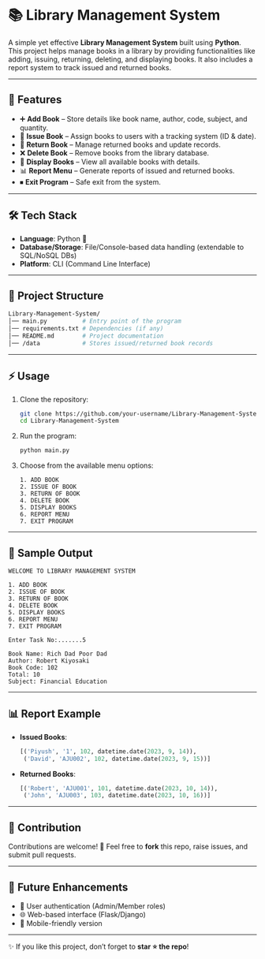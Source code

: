 # 📚 Library Management System

A simple yet effective **Library Management System** built using **Python**.
This project helps manage books in a library by providing functionalities like adding, issuing, returning, deleting, and displaying books. It also includes a report system to track issued and returned books.

---

## 🚀 Features

* ➕ **Add Book** – Store details like book name, author, code, subject, and quantity.
* 📖 **Issue Book** – Assign books to users with a tracking system (ID & date).
* 🔄 **Return Book** – Manage returned books and update records.
* ❌ **Delete Book** – Remove books from the library database.
* 📑 **Display Books** – View all available books with details.
* 📊 **Report Menu** – Generate reports of issued and returned books.
* ⏹ **Exit Program** – Safe exit from the system.

---

## 🛠️ Tech Stack

* **Language**: Python 🐍
* **Database/Storage**: File/Console-based data handling (extendable to SQL/NoSQL DBs)
* **Platform**: CLI (Command Line Interface)

---

## 📂 Project Structure

```bash
Library-Management-System/
│── main.py          # Entry point of the program
│── requirements.txt # Dependencies (if any)
│── README.md        # Project documentation
│── /data            # Stores issued/returned book records
```

---

## ⚡ Usage

1. Clone the repository:

   ```bash
   git clone https://github.com/your-username/Library-Management-System.git
   cd Library-Management-System
   ```

2. Run the program:

   ```bash
   python main.py
   ```

3. Choose from the available menu options:

   ```
   1. ADD BOOK
   2. ISSUE OF BOOK
   3. RETURN OF BOOK
   4. DELETE BOOK
   5. DISPLAY BOOKS
   6. REPORT MENU
   7. EXIT PROGRAM
   ```

---

## 📝 Sample Output

```text
WELCOME TO LIBRARY MANAGEMENT SYSTEM

1. ADD BOOK
2. ISSUE OF BOOK
3. RETURN OF BOOK
4. DELETE BOOK
5. DISPLAY BOOKS
6. REPORT MENU
7. EXIT PROGRAM

Enter Task No:.......5

Book Name: Rich Dad Poor Dad
Author: Robert Kiyosaki
Book Code: 102
Total: 10
Subject: Financial Education
```

---

## 📊 Report Example

* **Issued Books**:

  ```python
  [('Piyush', '1', 102, datetime.date(2023, 9, 14)), 
   ('David', 'AJU002', 102, datetime.date(2023, 9, 15))]
  ```

* **Returned Books**:

  ```python
  [('Robert', 'AJU001', 101, datetime.date(2023, 10, 14)), 
   ('John', 'AJU003', 103, datetime.date(2023, 10, 16))]
  ```

---

## 🤝 Contribution

Contributions are welcome! 🎉
Feel free to **fork** this repo, raise issues, and submit pull requests.

---

## 📌 Future Enhancements

* 🔐 User authentication (Admin/Member roles)
* 🌐 Web-based interface (Flask/Django)
* 📱 Mobile-friendly version

---

✨ If you like this project, don’t forget to **star ⭐ the repo**!
